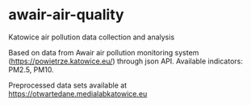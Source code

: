 # awair-air-quality
Katowice air pollution data collection and analysis

Based on data from Awair air pollution monitoring system (https://powietrze.katowice.eu/) through json API.
Available indicators: PM2.5, PM10.

Preprocessed data sets available at https://otwartedane.medialabkatowice.eu
